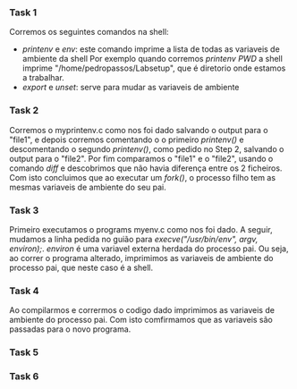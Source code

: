 ### Task 1
Corremos os seguintes comandos na shell:
- _printenv_ e _env_: este comando imprime a lista de todas as variaveis de ambiente da shell
Por exemplo quando corremos _printenv PWD_ a shell imprime "/home/pedropassos/Labsetup", que é diretorio onde estamos a trabalhar.
- _export_ e _unset_: serve para mudar as variaveis de ambiente

### Task 2
Corremos o myprintenv.c como nos foi dado salvando o output para o "file1", e depois corremos comentando o o primeiro _printenv()_ e descomentando o segundo _printenv()_, como pedido no Step 2, salvando o output para o "file2". Por fim  comparamos o "file1" e o "file2", usando o comando _diff_ e descobrimos que não havia diferença entre os 2 ficheiros. Com isto concluimos que ao executar um _fork()_, o processo filho tem as mesmas variaveis de ambiente do seu pai.

### Task 3
Primeiro executamos o programs myenv.c como nos foi dado. A seguir, mudamos a linha pedida no guião para _execve("/usr/bin/env", argv, environ);_. _environ_ é uma variavel externa herdada do processo pai. Ou seja, ao correr o programa alterado, imprimimos as variaveis de ambiente do processo pai, que neste caso é a shell.

### Task 4
Ao compilarmos e corrermos o codigo dado imprimimos as variaveis de ambiente do processo pai. Com isto comfirmamos que as variaveis são passadas para o novo programa.

### Task 5

### Task 6
